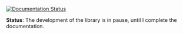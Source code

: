 [![Documentation Status](https://readthedocs.org/projects/cryptographycomplements/badge/?version=latest)](https://cryptographycomplements.readthedocs.io/?badge=latest)

**Status**: The development of the library is in pause, until I complete the documentation.
